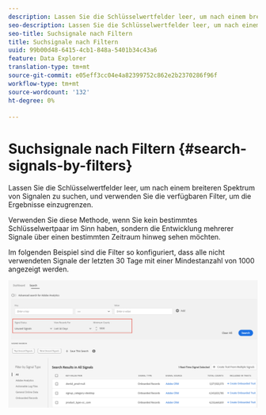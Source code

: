 ```yaml
---
description: Lassen Sie die Schlüsselwertfelder leer, um nach einem breiteren Spektrum von Signalen zu suchen, und verwenden Sie die verfügbaren Filter, um die Ergebnisse einzugrenzen.
seo-description: Lassen Sie die Schlüsselwertfelder leer, um nach einem breiteren Spektrum von Signalen zu suchen, und verwenden Sie die verfügbaren Filter, um die Ergebnisse einzugrenzen.
seo-title: Suchsignale nach Filtern
title: Suchsignale nach Filtern
uuid: 99b00d48-6415-4cb1-848a-5401b34c43a6
feature: Data Explorer
translation-type: tm+mt
source-git-commit: e05eff3cc04e4a82399752c862e2b2370286f96f
workflow-type: tm+mt
source-wordcount: '132'
ht-degree: 0%

---
```



# Suchsignale nach Filtern {#search-signals-by-filters}

Lassen Sie die Schlüsselwertfelder leer, um nach einem breiteren Spektrum von Signalen zu suchen, und verwenden Sie die verfügbaren Filter, um die Ergebnisse einzugrenzen.

Verwenden Sie diese Methode, wenn Sie kein bestimmtes Schlüsselwertpaar im Sinn haben, sondern die Entwicklung mehrerer Signale über einen bestimmten Zeitraum hinweg sehen möchten.

Im folgenden Beispiel sind die Filter so konfiguriert, dass alle nicht verwendeten Signale der letzten 30 Tage mit einer Mindestanzahl von 1000 angezeigt werden.

![](assets/signals-search-filters.png)